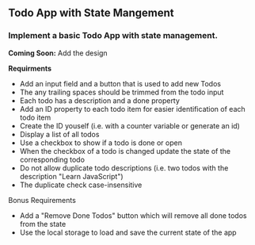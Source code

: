 ## Todo App with State Mangement

### Implement a basic Todo App with state management.

**Coming Soon:** Add the design

**Requirments**

- Add an input field and a button that is used to add new Todos
- The any trailing spaces should be trimmed from the todo input
- Each todo has a description and a done property
- Add an ID property to each todo item for easier identification of each todo item
- Create the ID youself (i.e. with a counter variable or generate an id)
- Display a list of all todos
- Use a checkbox to show if a todo is done or open
- When the checkbox of a todo is changed update the state of the corresponding todo
- Do not allow duplicate todo descriptions (i.e. two todos with the description "Learn JavaScript")
- The duplicate check case-insensitive

Bonus Requirements

- Add a "Remove Done Todos" button which will remove all done todos from the state
- Use the local storage to load and save the current state of the app
